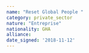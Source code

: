 ```yaml
---
name: "Reset Global People "
category: private_sector
nature: "Entreprise"
nationality: GHA
alliance: 
date_signed: '2018-11-12'
---
```

    